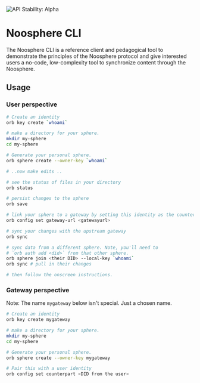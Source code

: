 ![API Stability: Alpha](https://img.shields.io/badge/API%20Stability-Alpha-red)

# Noosphere CLI

The Noosphere CLI is a reference client and pedagogical tool to demonstrate
the principles of the Noosphere protocol and give interested users a
no-code, low-complexity tool to synchronize content through the Noosphere.


## Usage
### User perspective
```sh
# Create an identity
orb key create `whoami`

# make a directory for your sphere.
mkdir my-sphere
cd my-sphere

# Generate your personal sphere.
orb sphere create --owner-key `whoami`

# ..now make edits ..

# see the status of files in your directory
orb status

# persist changes to the sphere
orb save

# link your sphere to a gateway by setting this identity as the counterpart
orb config set gateway-url <gatewayurl>

# sync your changes with the upstream gateway
orb sync

# sync data from a different sphere. Note, you'll need to
# `orb auth add <did>` from that other sphere.
orb sphere join <their DID> --local-key `whoami`
orb sync # pull in their changes

# then follow the onscreen instructions.
```

### Gateway perspective
Note: The name `mygateway` below isn't special. Just a chosen name.

```sh
# Create an identity
orb key create mygateway

# make a directory for your sphere.
mkdir my-sphere
cd my-sphere

# Generate your personal sphere.
orb sphere create --owner-key mygateway

# Pair this with a user identity
orb config set counterpart <DID from the user>
```
